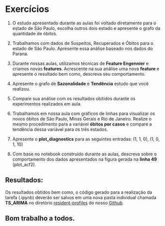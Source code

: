 # Exercícios

1. O estudo apresentado durante as aulas foi voltado diretamente para o estado de São Paulo, escolha outros dois estado e apresente o grafo da quantidade de óbitos.

2. Trabalhamos com dados de Suspeitos, Recuperados e Óbitos para o estado de São Paulo. Apresente essa análise baseado nos dados do Parana.

3. Durante nossas aulas, utilizamos técnicas de __Feature Engennier__ e criamos novas __features__. Acrescente na sua análise uma nova __feature__ e apresente o resultado bem como, descreva seu comportamento.

4. Apresente o grafo de **Sazonalidade** e **Tendência** estudo que você realizou.

5. Compare sua análise com os resultados obitidos durante os experimentos realizados em aula.

6. Trabalhamos em nossa aula com gráficos de linhas para visualizar os novos óbitos de São Paulo, Minas Gerais e Rio de Janeiro. Realize o mesmo procedimento para a variável **óbitos por casos** e compare a tendência dessa variável para os três estados.

7. Apresente o __plot_diagnostics__ para as seguintes entradas:  (1, 1, 0), (1, 0, 1, 10)
 
8. Com base no notebook construído durante as aulas, descreva sobre o comportamento dos dados apresentados na figura gerada na **linha 49** (plot_acf2).


## Resultados: 

Os resultados obtidos bem como, o código gerado para a realização da tarefa (.ipynb) deverão ser salvos em uma nova pasta individual chamada **TS_ARIMA** no diretório [resident-profiles](https://github.com/ai2-education-fiep-turma-3/resident-profiles) do nosso [Github](https://github.com/ai2-education-fiep-turma-3).


## Bom trabalho a todos.


